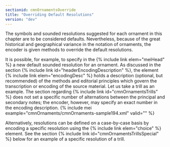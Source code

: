 ```yaml
---
sectionid: cmnOrnamentsOverride
title: "Overriding Default Resolutions"
version: "dev"
---
```


The symbols and sounded resolutions suggested for each ornament in this chapter are to be considered defaults. Nevertheless, because of the great historical and geographical variance in the notation of ornaments, the encoder is given methods to override the default resolutions.

It is possible, for example, to specify in the {% include link elem="meiHead" %} a new default sounded resolution for an ornament. As discussed in the section {% include link id="headerEncodingDescription" %}, the element {% include link elem="encodingDesc" %} holds a description (optional, but recommended) of the methods and editorial principles which govern the transcription or encoding of the source material. Let us take a trill as an example. The section regarding {% include link id="cmnOrnamentsTrills" %} does not set a specific number of alternations between the principal and secondary notes; the encoder, however, may specify an exact number in the encoding description.
{% include mei example="cmnOrnaments/cmnOrnaments-sample194.xml" valid="" %}
    
Alternatively, resolutions can be defined on a case-by-case basis by encoding a specific resolution using the {% include link elem="choice" %} element. See the section {% include link id="cmnOrnamentsTrillsSpecial" %} below for an example of a specific resolution of a trill.
